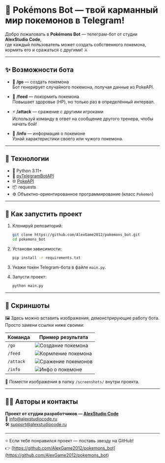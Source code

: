 # 🐉 Pokémons Bot — твой карманный мир покемонов в Telegram!

Добро пожаловать в **Pokémons Bot** — телеграм-бот от студии **AlexStudio Code**,  
где каждый пользователь может создать собственного покемона, кормить его и сражаться с другими! ⚔️  

---

## ✨ Возможности бота

- 🎯 **/go** — создать покемона  
  Бот генерирует случайного покемона, получая данные из PokeAPI.  

- 🍎 **/feed** — покормить покемона  
  Повышает здоровье (HP), но только раз в определённый интервал.  

- ⚡ **/attack** — сражение с другими игроками  
  Используй команду в ответ на сообщение другого тренера, чтобы начать бой!  

- 📜 **/info** — информация о покемоне  
  Узнай характеристики своего или чужого покемона.  

---

## 🧩 Технологии

- 🐍 Python 3.11+
- 🤖 [pyTelegramBotAPI](https://pypi.org/project/pyTelegramBotAPI/)
- 🌐 [PokeAPI](https://pokeapi.co/)
- 📦 requests
- ⚙️ Объектно-ориентированное программирование (класс `Pokemon`)

---

## 🚀 Как запустить проект

1. Клонируй репозиторий:
   ```bash
   git clone https://github.com/AlexGame2012/pokemons_bot.git
   cd pokemons_bot
   ```

2. Установи зависимости:
   ```bash
   pip install -r requirements.txt
   ```

3. Укажи токен Telegram-бота в файле `main.py`.

4. Запусти проект:
   ```bash
   python main.py
   ```

---

## 📸 Скриншоты

🖼️ Здесь можно вставить изображения, демонстрирующие работу бота.  
Просто замени ссылки ниже своими:

| Команда | Пример результата |
|----------|-------------------|
| `/go` | ![Создание покемона](https://i.imgur.com/eNqCDJh.png) |
| `/feed` | ![Кормление покемона](https://i.imgur.com/RCtgLq2.png) |
| `/attack` | ![Сражение покемонов](https://i.imgur.com/6SXk784.png) |
| `/info` | ![Инфо о покемоне](https://i.imgur.com/JxdTJwO.png) |

📂 Помести изображения в папку `/screenshots/` внутри проекта.  

---

## 👨‍💻 Авторы и контакты

**Проект от студии разработчиков — [AlexStudio Code](https://alexstudiocode.ru)**  
📧 info@alexstudiocode.ru  
🛠 support@alexstudiocode.ru  

---

⭐ Если тебе понравился проект — поставь звезду на GitHub!  
👉 [https://github.com/AlexGame2012/pokemons_bot](https://github.com/AlexGame2012/pokemons_bot)
